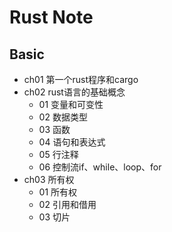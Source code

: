 # Rust Note

## Basic

- ch01 第一个rust程序和cargo
- ch02 rust语言的基础概念
  - 01 变量和可变性
  - 02 数据类型
  - 03 函数
  - 04 语句和表达式
  - 05 行注释
  - 06 控制流if、while、loop、for
- ch03 所有权
  - 01 所有权
  - 02 引用和借用
  - 03 切片
